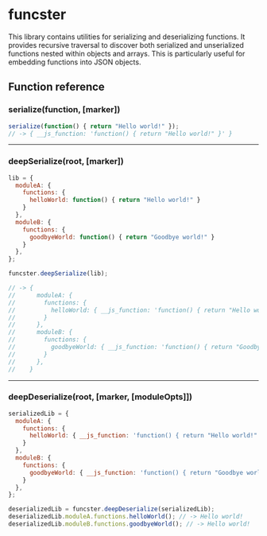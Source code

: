 
# funcster

This library contains utilities for serializing and deserializing functions. It provides recursive traversal to discover both serialized and unserialized functions nested within objects and arrays. This is particularly useful for embedding functions into JSON objects.

## Function reference

### serialize(function, [marker])

```js
serialize(function() { return "Hello world!" });
// -> { __js_function: 'function() { return "Hello world!" }' }
```

----

### deepSerialize(root, [marker])

```js
lib = {
  moduleA: {
    functions: {
      helloWorld: function() { return "Hello world!" }
    }
  },
  moduleB: {
    functions: {
      goodbyeWorld: function() { return "Goodbye world!" }
    }
  },
};

funcster.deepSerialize(lib);

// -> {
//      moduleA: {
//        functions: {
//          helloWorld: { __js_function: 'function() { return "Hello world!" }' }
//        }
//      },
//      moduleB: {
//        functions: {
//          goodbyeWorld: { __js_function: 'function() { return "Goodbye world!" }' }
//        }
//      },
//    }
```

----

### deepDeserialize(root, [marker, [moduleOpts]])

```js
serializedLib = {
  moduleA: {
    functions: {
      helloWorld: { __js_function: 'function() { return "Hello world!" }' }
    }
  },
  moduleB: {
    functions: {
      goodbyeWorld: { __js_function: 'function() { return "Goodbye world!" }' }
    }
  },
};

deserializedLib = funcster.deepDeserialize(serializedLib);
deserializedLib.moduleA.functions.helloWorld(); // -> Hello world!
deserializedLib.moduleB.functions.goodbyeWorld(); // -> Hello world!
```
